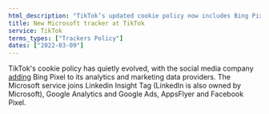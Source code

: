```yaml
---
html_description: "TikTok’s updated cookie policy now includes Bing Pixel among its analytics and marketing data providers, alongside LinkedIn Insight Tag, Google Analytics, Google Ads, AppsFlyer, and Facebook Pixel."
title: New Microsoft tracker at TikTok
service: TikTok
terms_types: ["Trackers Policy"]
dates: ["2022-03-09"]
---
```


TikTok's cookie policy has quietly evolved, with the social media company [adding](https://github.com/OpenTermsArchive/versions-france/commit/b5f7e56ccfe38a03d9fcdeae9ce80e897c8f7333?short_path=d187ffa#diff-d187ffa99dddfb4f2bda567ea1fa79e37ab477ff82ddedc5dad3f18394d2f981) Bing Pixel to its analytics and marketing data providers. The Microsoft service joins Linkedin Insight Tag (LinkedIn is also owned by Microsoft), Google Analytics and Google Ads, AppsFlyer and Facebook Pixel.
